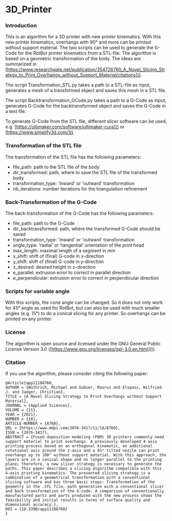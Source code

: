 # 3D_Printer

### Introduction
This is an algorithm for a 3D printer with new printer kinematics. With this new printer kinematics, overhangs with 90° and more can be printed without support material. The two scripts can be used to generate the G-Code for the RotBot printer kinematics from a STL-file. The algorithm is based on a geometric transformation of the body. The ideas are summarized in [https://www.researchgate.net/publication/354726760_A_Novel_Slicing_Strategy_to_Print_Overhangs_without_Support_Material/citations](). 

The script Transformation_STL.py takes a path to a STL-file as input, generates a mesh of a transformed object and saves this mesh in a STL file.

The script Backtransformation_GCode.py takes a path to a G-Code as input, generates G-Code for the backtransformed object and saves the G-Code in a text file.

To generate G-Code from the STL file, different slicer software can be used, e.g. [https://ultimaker.com/software/ultimaker-cura]() or [https://www.simplify3d.com/]()

### Transformation of the STL file
The transformation of the STL file has the following parameters:
* file_path: path to the STL file of the body
* dir_transformed: path, where to save the STL file of the transformed body 
* transformation_type: 'inward' or 'outward' transformation
* nb_iterations: number iterations for the triangulation refinement

### Back-Transformation of the G-Code
The back-transformation of the G-Code has the following parameters:
* file_path: path to the G-Code
* dir_backtransformed: path, where the transformed G-Code should be saved
* transformation_type: 'inward' or 'outward' transformation
* angle_type: 'radial' or 'tangential' orientation of the print head
* max_length: maximal length of a segment in mm
* x_shift: shift of (final) G-code in x-direction
* y_shift: shift of (final) G-code in y-direction
* z_desired: desired height in z-direction
* e_parallel: extrusion error to correct in parallel direction
* e_perpendicular: extrusion error to correct in perpendicular direction

### Scripts for variable angle
With this scripts, the cone angle can be changed. So it does not only work for 45° angle as used for RotBot, but can also be used with much smaller angles (e.g. 15°) to do a conical slicing for any printer. So overhangs can be printed on any printer.

### License
The algorithm is open source and licensed under the GNU General Public License Version 3.0 ([https://www.gnu.org/licenses/gpl-3.0.en.html]()).

### Citation
If you use the algorithm, please consider citing the following paper:
```
@Article{app11188760,
AUTHOR = {Wüthrich, Michael and Gubser, Maurus and Elspass, Wilfried J. and Jaeger, Christian},
TITLE = {A Novel Slicing Strategy to Print Overhangs without Support Material},
JOURNAL = {Applied Sciences},
VOLUME = {11},
YEAR = {2021},
NUMBER = {18},
ARTICLE-NUMBER = {8760},
URL = {https://www.mdpi.com/2076-3417/11/18/8760},
ISSN = {2076-3417},
ABSTRACT = {Fused deposition modeling (FDM) 3D printers commonly need support material to print overhangs. A previously developed 4-axis printing process based on an orthogonal kinematic, an additional rotational axis around the z-axis and a 45° tilted nozzle can print overhangs up to 100° without support material. With this approach, the layers are in a conical shape and no longer parallel to the printing plane; therefore, a new slicer strategy is necessary to generate the paths. This paper describes a slicing algorithm compatible with this 4-axis printing kinematics. The presented slicing strategy is a combination of a geometrical transformation with a conventional slicing software and has three basic steps: Transformation of the geometry in the .STL file, path generation with a conventional slicer and back transformation of the G-code. A comparison of conventionally manufactured parts and parts produced with the new process shows the feasibility and initial results in terms of surface quality and dimensional accuracy.},
DOI = {10.3390/app11188760}
}
```
